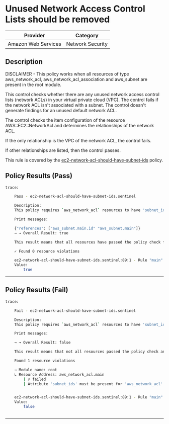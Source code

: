 # Unused Network Access Control Lists should be removed

| Provider            |     Category     |
|---------------------| ---------------- |
| Amazon Web Services | Network Security |

## Description

DISCLAIMER - This policy works when all resources of type aws_network_acl, aws_network_acl_association and aws_subnet are present in the root module.

This control checks whether there are any unused network access control lists (network ACLs) in your virtual private cloud (VPC). The control fails if the network ACL isn't associated with a subnet. The control doesn't generate findings for an unused default network ACL.

The control checks the item configuration of the resource AWS::EC2::NetworkAcl and determines the relationships of the network ACL.

If the only relationship is the VPC of the network ACL, the control fails.

If other relationships are listed, then the control passes.

This rule is covered by the [ec2-network-acl-should-have-subnet-ids](https://github.com/hashicorp/policy-library-FSBP-Policy-Set-for-AWS-Terraform/blob/main/policies/ec2/ec2-network-acl-should-have-subnet-ids.sentinel) policy.

## Policy Results (Pass)
```bash
trace:

    Pass - ec2-network-acl-should-have-subnet-ids.sentinel

    Description:
    This policy requires `aws_network_acl` resources to have 'subnet_ids' present.

    Print messages:

    {"references": ["aws_subnet.main.id" "aws_subnet.main"]}
    → → Overall Result: true

    This result means that all resources have passed the policy check for the policy ec2-network-acl-should-have-subnet-ids.

    ✓ Found 0 resource violations

    ec2-network-acl-should-have-subnet-ids.sentinel:89:1 - Rule "main"
    Value:
        true

```

---

## Policy Results (Fail)
```bash
trace:

    Fail - ec2-network-acl-should-have-subnet-ids.sentinel

    Description:
    This policy requires `aws_network_acl` resources to have 'subnet_ids' present.

    Print messages:

    → → Overall Result: false

    This result means that not all resources passed the policy check and the protected behavior is not allowed for the policy ec2-network-acl-should-have-subnet-ids.

    Found 1 resource violations

    → Module name: root
    ↳ Resource Address: aws_network_acl.main
        | ✗ failed
        | Attribute 'subnet_ids' must be present for 'aws_network_acl' resources or it should include 'subnet_ids' through 'aws_network_acl_association'. Refer to https://docs.aws.amazon.com/securityhub/latest/userguide/ec2-controls.html#ec2-16 for more details.


    ec2-network-acl-should-have-subnet-ids.sentinel:89:1 - Rule "main"
    Value:
        false
        
```
---